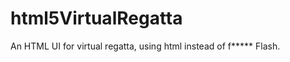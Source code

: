 html5VirtualRegatta
===================

An HTML UI for virtual regatta, using html instead of f***** Flash.
